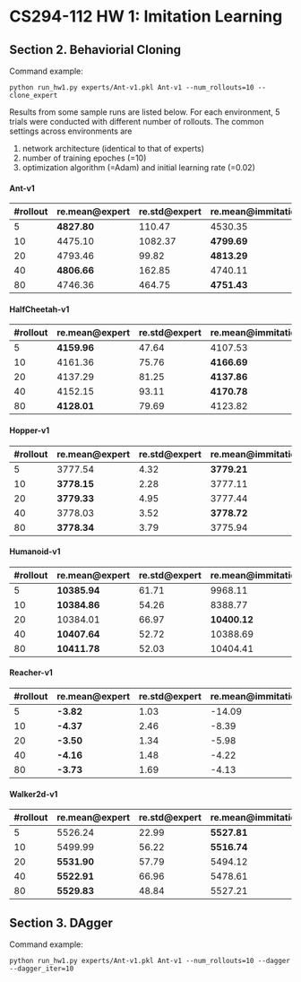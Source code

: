 # CS294-112 HW 1: Imitation Learning

## Section 2. Behaviorial Cloning

Command example:
```
python run_hw1.py experts/Ant-v1.pkl Ant-v1 --num_rollouts=10 --clone_expert
```

Results from some sample runs are listed below.
For each environment, 5 trials were conducted with different number of rollouts.
The common settings across environments are 
1. network architecture (identical to that of experts)
2. number of training epoches (=10)
3. optimization algorithm (=Adam) and initial learning rate (=0.02)

#### Ant-v1

| #rollout | re.mean@expert | re.std@expert | re.mean@immitation | re.std@immitation |
|----------|----------------|---------------|--------------------|-------------------|
| 5 | **4827.80** | 110.47 | 4530.35 | 469.72 |
| 10 | 4475.10 | 1082.37 | **4799.69** | 116.21 |
| 20 | 4793.46 | 99.82 | **4813.29** | 93.09 |
| 40 | **4806.66** | 162.85 | 4740.11 | 376.65 |
| 80 | 4746.36 | 464.75 | **4751.43** | 285.28 |

#### HalfCheetah-v1

| #rollout | re.mean@expert | re.std@expert | re.mean@immitation | re.std@immitation |
|----------|----------------|---------------|--------------------|-------------------|
| 5 | **4159.96** | 47.64 | 4107.53 | 70.79 |
| 10 | 4161.36 | 75.76 | **4166.69** | 51.79 |
| 20 | 4137.29 | 81.25 | **4137.86** | 81.70 |
| 40 | 4152.15 | 93.11 | **4170.78** | 73.46 |
| 80 | **4128.01** | 79.69 | 4123.82 | 83.78 |

#### Hopper-v1

| #rollout | re.mean@expert | re.std@expert | re.mean@immitation | re.std@immitation |
|----------|----------------|---------------|--------------------|-------------------|
| 5 | 3777.54 | 4.32 | **3779.21** | 4.92 |
| 10 | **3778.15** | 2.28 | 3777.11 | 1.82 |
| 20 | **3779.33** | 4.95 | 3777.44 | 3.42 |
| 40 | 3778.03 | 3.52 | **3778.72** | 3.50 |
| 80 | **3778.34** | 3.79 | 3775.94 | 3.68 |

#### Humanoid-v1

| #rollout | re.mean@expert | re.std@expert | re.mean@immitation | re.std@immitation |
|----------|----------------|---------------|--------------------|-------------------|
| 5 | **10385.94** | 61.71 | 9968.11 | 813.81 |
| 10 | **10384.86** | 54.26 | 8388.77 | 3608.50 |
| 20 | 10384.01 | 66.97 | **10400.12** | 65.56 |
| 40 | **10407.64** | 52.72 | 10388.69 | 56.18 |
| 80 | **10411.78** | 52.03 | 10404.41 | 52.80 |

#### Reacher-v1

| #rollout | re.mean@expert | re.std@expert | re.mean@immitation | re.std@immitation |
|----------|----------------|---------------|--------------------|-------------------|
| 5 | **-3.82** | 1.03 | -14.09 | 3.02 |
| 10 | **-4.37** | 2.46 | -8.39 | 4.36 |
| 20 | **-3.50** | 1.34 | -5.98 | 3.88 |
| 40 | **-4.16** | 1.48 | -4.22 | 1.69 |
| 80 | **-3.73** | 1.69 | -4.13 | 1.81 |

#### Walker2d-v1

| #rollout | re.mean@expert | re.std@expert | re.mean@immitation | re.std@immitation |
|----------|----------------|---------------|--------------------|-------------------|
| 5 | 5526.24 | 22.99 | **5527.81** | 54.41 |
| 10 | 5499.99 | 56.22 | **5516.74** | 44.76 |
| 20 | **5531.90** | 57.79 | 5494.12 | 88.44 |
| 40 | **5522.91** | 66.96 | 5478.61 | 76.97 |
| 80 | **5529.83** | 48.84 | 5527.21 | 76.25 |

## Section 3. DAgger

Command example:
```
python run_hw1.py experts/Ant-v1.pkl Ant-v1 --num_rollouts=10 --dagger --dagger_iter=10
```

